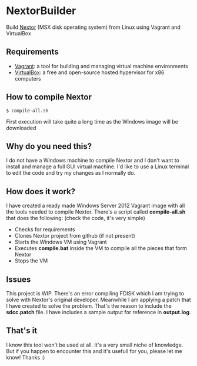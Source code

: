 # NextorBuilder
Build [Nextor](https://github.com/Konamiman/Nextor) (MSX disk operating system) from Linux using Vagrant and VirtualBox

## Requirements

* [Vagrant](https://www.vagrantup.com): a tool for building and managing virtual machine environments
* [VirtualBox](https://www.virtualbox.org): a free and open-source hosted hypervisor for x86 computers

## How to compile Nextor

```console
$ compile-all.sh
```

First execution will take quite a long time as the Windows image will be downloaded

## Why do you need this?

I do not have a Windows machine to compile Nextor and I don't want to install and manage a full GUI
virtual machine. I'd like to use a Linux terminal to edit the code and try my changes as I normally do.

## How does it work?

I have created a ready made Windows Server 2012 Vagrant image with all the tools needed to compile Nextor.
There's a script called **compile-all.sh** that does the following: (check the code, it's very simple)

* Checks for requirements
* Clones Nextor project from github (if not present)
* Starts the Windows VM using Vagrant
* Executes **compile.bat** inside the VM to compile all the pieces that form Nextor
* Stops the VM

## Issues

This project is WIP. There's an error compiling FDISK which I am trying to solve with Nextor's original developer.
Meanwhile I am applying a patch that I have created to solve the problem. That's the reason to include the **sdcc.patch** file.
I have includes a sample output for reference in **output.log**.

## That's it

I know this tool won't be used at all. It's a very small niche of knowledge. But if you happen to encounter this
and it's usefull for you, please let me know! Thanks :)
